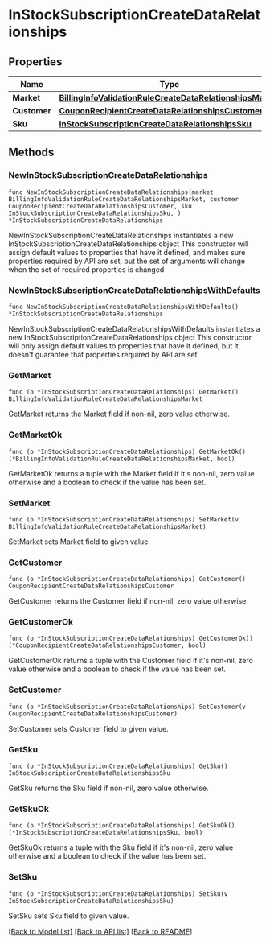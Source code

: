 # InStockSubscriptionCreateDataRelationships

## Properties

Name | Type | Description | Notes
------------ | ------------- | ------------- | -------------
**Market** | [**BillingInfoValidationRuleCreateDataRelationshipsMarket**](BillingInfoValidationRuleCreateDataRelationshipsMarket.md) |  | 
**Customer** | [**CouponRecipientCreateDataRelationshipsCustomer**](CouponRecipientCreateDataRelationshipsCustomer.md) |  | 
**Sku** | [**InStockSubscriptionCreateDataRelationshipsSku**](InStockSubscriptionCreateDataRelationshipsSku.md) |  | 

## Methods

### NewInStockSubscriptionCreateDataRelationships

`func NewInStockSubscriptionCreateDataRelationships(market BillingInfoValidationRuleCreateDataRelationshipsMarket, customer CouponRecipientCreateDataRelationshipsCustomer, sku InStockSubscriptionCreateDataRelationshipsSku, ) *InStockSubscriptionCreateDataRelationships`

NewInStockSubscriptionCreateDataRelationships instantiates a new InStockSubscriptionCreateDataRelationships object
This constructor will assign default values to properties that have it defined,
and makes sure properties required by API are set, but the set of arguments
will change when the set of required properties is changed

### NewInStockSubscriptionCreateDataRelationshipsWithDefaults

`func NewInStockSubscriptionCreateDataRelationshipsWithDefaults() *InStockSubscriptionCreateDataRelationships`

NewInStockSubscriptionCreateDataRelationshipsWithDefaults instantiates a new InStockSubscriptionCreateDataRelationships object
This constructor will only assign default values to properties that have it defined,
but it doesn't guarantee that properties required by API are set

### GetMarket

`func (o *InStockSubscriptionCreateDataRelationships) GetMarket() BillingInfoValidationRuleCreateDataRelationshipsMarket`

GetMarket returns the Market field if non-nil, zero value otherwise.

### GetMarketOk

`func (o *InStockSubscriptionCreateDataRelationships) GetMarketOk() (*BillingInfoValidationRuleCreateDataRelationshipsMarket, bool)`

GetMarketOk returns a tuple with the Market field if it's non-nil, zero value otherwise
and a boolean to check if the value has been set.

### SetMarket

`func (o *InStockSubscriptionCreateDataRelationships) SetMarket(v BillingInfoValidationRuleCreateDataRelationshipsMarket)`

SetMarket sets Market field to given value.


### GetCustomer

`func (o *InStockSubscriptionCreateDataRelationships) GetCustomer() CouponRecipientCreateDataRelationshipsCustomer`

GetCustomer returns the Customer field if non-nil, zero value otherwise.

### GetCustomerOk

`func (o *InStockSubscriptionCreateDataRelationships) GetCustomerOk() (*CouponRecipientCreateDataRelationshipsCustomer, bool)`

GetCustomerOk returns a tuple with the Customer field if it's non-nil, zero value otherwise
and a boolean to check if the value has been set.

### SetCustomer

`func (o *InStockSubscriptionCreateDataRelationships) SetCustomer(v CouponRecipientCreateDataRelationshipsCustomer)`

SetCustomer sets Customer field to given value.


### GetSku

`func (o *InStockSubscriptionCreateDataRelationships) GetSku() InStockSubscriptionCreateDataRelationshipsSku`

GetSku returns the Sku field if non-nil, zero value otherwise.

### GetSkuOk

`func (o *InStockSubscriptionCreateDataRelationships) GetSkuOk() (*InStockSubscriptionCreateDataRelationshipsSku, bool)`

GetSkuOk returns a tuple with the Sku field if it's non-nil, zero value otherwise
and a boolean to check if the value has been set.

### SetSku

`func (o *InStockSubscriptionCreateDataRelationships) SetSku(v InStockSubscriptionCreateDataRelationshipsSku)`

SetSku sets Sku field to given value.



[[Back to Model list]](../README.md#documentation-for-models) [[Back to API list]](../README.md#documentation-for-api-endpoints) [[Back to README]](../README.md)


